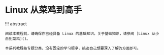 # Linux 从菜鸡到高手

<!-- prettier-ignore-start -->
!!! abstract
    
    阅读本教程前，请确保你已经具备 Linux 的基础知识。关于基础知识，请参阅 [Linux 从小白到菜鸡]()。

    本系列教程按专题分类，没有固定的学习顺序，挑选自己想要深入了解的方面即可。
<!-- prettier-ignore-end -->